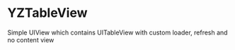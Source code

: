 # YZTableView
Simple UIView which contains UITableView with custom loader, refresh and no content view
